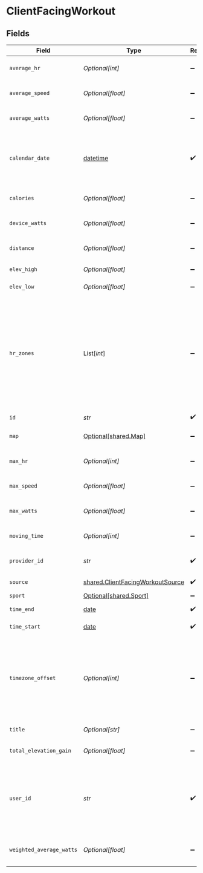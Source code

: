 # ClientFacingWorkout


## Fields

| Field                                                                                                                                                                                                                                                   | Type                                                                                                                                                                                                                                                    | Required                                                                                                                                                                                                                                                | Description                                                                                                                                                                                                                                             |
| ------------------------------------------------------------------------------------------------------------------------------------------------------------------------------------------------------------------------------------------------------- | ------------------------------------------------------------------------------------------------------------------------------------------------------------------------------------------------------------------------------------------------------- | ------------------------------------------------------------------------------------------------------------------------------------------------------------------------------------------------------------------------------------------------------- | ------------------------------------------------------------------------------------------------------------------------------------------------------------------------------------------------------------------------------------------------------- |
| `average_hr`                                                                                                                                                                                                                                            | *Optional[int]*                                                                                                                                                                                                                                         | :heavy_minus_sign:                                                                                                                                                                                                                                      | Average heart rate during workout::bpm                                                                                                                                                                                                                  |
| `average_speed`                                                                                                                                                                                                                                         | *Optional[float]*                                                                                                                                                                                                                                       | :heavy_minus_sign:                                                                                                                                                                                                                                      | Average speed during workout in m/s::meters/sec                                                                                                                                                                                                         |
| `average_watts`                                                                                                                                                                                                                                         | *Optional[float]*                                                                                                                                                                                                                                       | :heavy_minus_sign:                                                                                                                                                                                                                                      | Average watts burned during exercise::watts                                                                                                                                                                                                             |
| `calendar_date`                                                                                                                                                                                                                                         | [datetime](https://docs.python.org/3/library/datetime.html#datetime-objects)                                                                                                                                                                            | :heavy_check_mark:                                                                                                                                                                                                                                      | Date of the workout summary in the YYYY-mm-dd format. This generally matches the workout start date.                                                                                                                                                    |
| `calories`                                                                                                                                                                                                                                              | *Optional[float]*                                                                                                                                                                                                                                       | :heavy_minus_sign:                                                                                                                                                                                                                                      | Calories burned during the workout::kCal                                                                                                                                                                                                                |
| `device_watts`                                                                                                                                                                                                                                          | *Optional[float]*                                                                                                                                                                                                                                       | :heavy_minus_sign:                                                                                                                                                                                                                                      | Watts burned during exercise::watts                                                                                                                                                                                                                     |
| `distance`                                                                                                                                                                                                                                              | *Optional[float]*                                                                                                                                                                                                                                       | :heavy_minus_sign:                                                                                                                                                                                                                                      | Distance travelled during workout::meters                                                                                                                                                                                                               |
| `elev_high`                                                                                                                                                                                                                                             | *Optional[float]*                                                                                                                                                                                                                                       | :heavy_minus_sign:                                                                                                                                                                                                                                      | Highest point of elevation::meters                                                                                                                                                                                                                      |
| `elev_low`                                                                                                                                                                                                                                              | *Optional[float]*                                                                                                                                                                                                                                       | :heavy_minus_sign:                                                                                                                                                                                                                                      | Lowest point of elevation::meters                                                                                                                                                                                                                       |
| `hr_zones`                                                                                                                                                                                                                                              | List[*int*]                                                                                                                                                                                                                                             | :heavy_minus_sign:                                                                                                                                                                                                                                      | Time in seconds spent in different heart rate zones <50%, 50-60%, 60-70%, 70-80%, 80-90%, 90%+. Due to rounding errors, it's possible that summing all values is different than the total time of the workout. Not available for all providers::seconds |
| `id`                                                                                                                                                                                                                                                    | *str*                                                                                                                                                                                                                                                   | :heavy_check_mark:                                                                                                                                                                                                                                      | N/A                                                                                                                                                                                                                                                     |
| `map`                                                                                                                                                                                                                                                   | [Optional[shared.Map]](../../models/shared/map.md)                                                                                                                                                                                                      | :heavy_minus_sign:                                                                                                                                                                                                                                      | Map of workouts encoded as polyline                                                                                                                                                                                                                     |
| `max_hr`                                                                                                                                                                                                                                                | *Optional[int]*                                                                                                                                                                                                                                         | :heavy_minus_sign:                                                                                                                                                                                                                                      | Max heart rate during workout::bpm                                                                                                                                                                                                                      |
| `max_speed`                                                                                                                                                                                                                                             | *Optional[float]*                                                                                                                                                                                                                                       | :heavy_minus_sign:                                                                                                                                                                                                                                      | Max speed during workout in m/s::meters/sec                                                                                                                                                                                                             |
| `max_watts`                                                                                                                                                                                                                                             | *Optional[float]*                                                                                                                                                                                                                                       | :heavy_minus_sign:                                                                                                                                                                                                                                      | Max watts burned during exercise::watts                                                                                                                                                                                                                 |
| `moving_time`                                                                                                                                                                                                                                           | *Optional[int]*                                                                                                                                                                                                                                         | :heavy_minus_sign:                                                                                                                                                                                                                                      | Time spent active during the workout::seconds                                                                                                                                                                                                           |
| `provider_id`                                                                                                                                                                                                                                           | *str*                                                                                                                                                                                                                                                   | :heavy_check_mark:                                                                                                                                                                                                                                      | Provider ID given for that specific workout                                                                                                                                                                                                             |
| `source`                                                                                                                                                                                                                                                | [shared.ClientFacingWorkoutSource](../../models/shared/clientfacingworkoutsource.md)                                                                                                                                                                    | :heavy_check_mark:                                                                                                                                                                                                                                      | Source the data has come from.                                                                                                                                                                                                                          |
| `sport`                                                                                                                                                                                                                                                 | [Optional[shared.Sport]](../../models/shared/sport.md)                                                                                                                                                                                                  | :heavy_minus_sign:                                                                                                                                                                                                                                      | Sport's name                                                                                                                                                                                                                                            |
| `time_end`                                                                                                                                                                                                                                              | [date](https://docs.python.org/3/library/datetime.html#date-objects)                                                                                                                                                                                    | :heavy_check_mark:                                                                                                                                                                                                                                      | End time of the workout::time                                                                                                                                                                                                                           |
| `time_start`                                                                                                                                                                                                                                            | [date](https://docs.python.org/3/library/datetime.html#date-objects)                                                                                                                                                                                    | :heavy_check_mark:                                                                                                                                                                                                                                      | Start time of the workout::time                                                                                                                                                                                                                         |
| `timezone_offset`                                                                                                                                                                                                                                       | *Optional[int]*                                                                                                                                                                                                                                         | :heavy_minus_sign:                                                                                                                                                                                                                                      | Timezone offset from UTC as seconds. For example, EEST (Eastern European Summer Time, +3h) is 10800. PST (Pacific Standard Time, -8h) is -28800::seconds                                                                                                |
| `title`                                                                                                                                                                                                                                                 | *Optional[str]*                                                                                                                                                                                                                                         | :heavy_minus_sign:                                                                                                                                                                                                                                      | Title given for the workout                                                                                                                                                                                                                             |
| `total_elevation_gain`                                                                                                                                                                                                                                  | *Optional[float]*                                                                                                                                                                                                                                       | :heavy_minus_sign:                                                                                                                                                                                                                                      | Elevation gain during the workout::meters                                                                                                                                                                                                               |
| `user_id`                                                                                                                                                                                                                                               | *str*                                                                                                                                                                                                                                                   | :heavy_check_mark:                                                                                                                                                                                                                                      | User id returned by vital create user request. This id should be stored in your database against the user and used for all interactions with the vital api.                                                                                             |
| `weighted_average_watts`                                                                                                                                                                                                                                | *Optional[float]*                                                                                                                                                                                                                                       | :heavy_minus_sign:                                                                                                                                                                                                                                      | Weighted average watts burned during exercise::watts                                                                                                                                                                                                    |